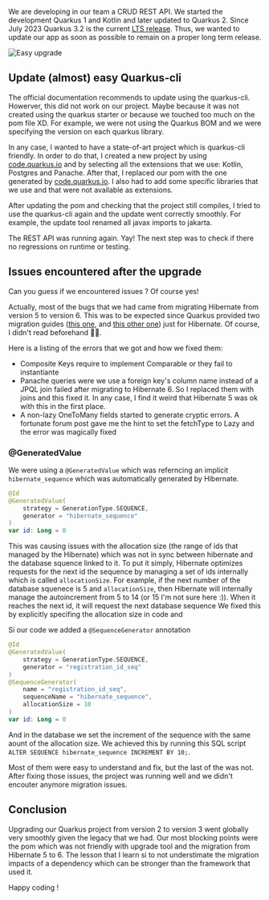 We are developing in our team a CRUD REST API. We started the development Quarkus 1 and Kotlin and later updated to Quarkus 2. Since July 2023 Quarkus 3.2 is the current [LTS release](https://quarkus.io/blog/lts-releases/). Thus, we wanted to update our app as soon as possible to remain on a proper long term release.

![Easy upgrade](https://dev-to-uploads.s3.amazonaws.com/uploads/articles/1fpd17p5aahvg3ojps2m.png)

## Update (almost) easy Quarkus-cli

The official documentation recommends to update using the quarkus-cli. Howerver, this did not work on our project. Maybe because it was not created using the quarkus starter or because we touched too much on the pom file XD. For example, we were not using the Quarkus BOM and we were specifying the version on each quarkus library.

In any case, I wanted to have a state-of-art project which is quarkus-cli friendly. In order to do that, I created a new project by using [code.quarkus.io](https://code.quarkus.io/) and by selecting all the extensions that we use: Kotlin, Postgres and Panache. After that, I replaced our pom with the one generated by [code.quarkus.io](https://code.quarkus.io/). I also had to add some specific libraries that we use and that were not available as extensions.

After updating the pom and checking that the project still compiles, I tried to use the quarkus-cli again and the update went correctly smoothly. For example, the update tool renamed all javax imports to jakarta.

The REST API was running again. Yay! The next step was to check if there no regressions on runtime or testing.

## Issues encountered after the upgrade

Can you guess if we encountered issues ? Of course yes!

Actually, most of the bugs that we had came from migrating Hibernate from version 5 to version 6. This was to be expected since Quarkus provided two migration guides ([this one](https://github.com/quarkusio/quarkus/wiki/Migration-Guide-3.0#jpa--hibernate-orm), and [this other one](https://github.com/quarkusio/quarkus/wiki/Migration-Guide-3.0:-Hibernate-ORM-5-to-6-migration)) just for Hibernate. Of course, I didn't read beforehand 🤦‍♂️.

Here is a listing of the errors that we got and how we fixed them:

- Composite Keys require to implement Comparable or they fail to  instantiante
- Panache queries were we use a foreign key's column name instead of a JPQL join failed after migrating to Hibernate 6. So I replaced them with joins and this fixed it. In any case, I find it weird that Hibernate 5 was ok with this in the first place.
- A non-lazy OneToMany fields started to generate cryptic errors. A fortunate forum post gave me the hint to set the fetchType to Lazy and the error was magically fixed

### @GeneratedValue

We were using a `@GeneratedValue` which was referncing an implicit `hibernate_sequence` which was automatically generated by Hibernate. 
  ```kt
  @Id
  @GeneratedValue(
      strategy = GenerationType.SEQUENCE,
      generator = "hibernate_sequence"
  )
  var id: Long = 0
  ```

This was causing issues with the allocation size (the range of ids that managed by the Hibernate) which was not in sync between hibernate and the database squence linked to it.
To put it simply, Hibernate optimizes requests for the next id the sequence by managing a set of ids internally which is called `allocationSize`. 
For example, if the next number of the database squenece is 5 and `allocationSize`, then Hibernate will internally manage the autoincrement from 5 to 14 (or 15 I'm not sure here :)). 
When it reaches the next id, it will request the next database sequence
We fixed this by explicitly specifing the allocation size in code and 

Si our code we added a `@SequenceGenerator` annotation
  ```kotlin
  @Id
  @GeneratedValue(
      strategy = GenerationType.SEQUENCE,
      generator = "registration_id_seq"
  )
  @SequenceGenerator(
      name = "registration_id_seq",
      sequenceName = "hibernate_sequence",
      allocationSize = 10
  )
  var id: Long = 0
  ```

And in the database we set the increment of the sequence with the same aount of the allocation size. 
We achieved this by running this SQL script `ALTER SEQUENCE hibernate_sequence INCREMENT BY 10;`.

Most of them were easy to understand and fix, but the last of the was not. After fixing those issues, the project was running well and we didn't encouter anymore migration issues.

## Conclusion

Upgrading our Quarkus project from version 2 to version 3 went globally very smoothly given the legacy that we had. Our most blocking points were the pom which was not friendly with upgrade tool and the migration from Hibernate 5 to 6. The lesson that I learn si to not understimate the migration impacts of a dependency which can be stronger than the framework that used it.

Happy coding !
